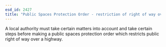 ```yaml
---
esd_id: 2427
title: "Public Spaces Protection Order - restriction of right of way over highway"
---
```


A local authority must take certain matters into account and take certain steps before making a public spaces protection order which restricts public right of way over a highway.

